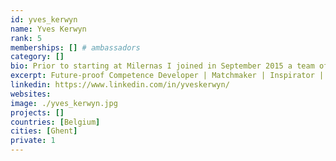 ```yaml
---
id: yves_kerwyn
name: Yves Kerwyn
rank: 5
memberships: [] # ambassadors
category: []
bio: Prior to starting at Milernas I joined in September 2015 a team of datacenter, storage, networking and hardware design experts to co-found Green IT Globe.Before that I spent 16 wonderful years at Microsoft. In my last role, partner sales executive, I managed the top Belgian partners for Microsoft’s Cloud Productivity business, leveraging my broad experience as a highly successful solution specialist for Office 365.As a solution specialist I accomplished (1x) +100% and (3x) +150% quota attainment, for which I was rewarded in 2012 with the Microsoft Circle of Excellence Top Attainment Platinum Award.Prior to the solution sales role I was for 5 years a product marketing manager for SharePoint and Office Professional Plus. Main achievement in this role is my leading contribution in developing the SharePoint ecosystem, particularly by devotedly representing Microsoft at virtually all public platforms where collaboration, enterprise content management and enterprise search were debated, directly and indirectly supporting the local SharePoint – and by consequence the Office – revenue growth acceleration. I started at Microsoft in January 1999 as a systems engineer and later developer evangelist, typically spending most of my time preparing and delivering TechNet & MSDN roadshows, covering a wide spectrum of products including Windows Server, SQL Server, Exchange Server, BizTalk Server and all Microsoft programming languages and development tools.In between I was for approximately 4 years a partner technology advisor, supporting the recruitment and development of Microsoft business partners, especially in new business opportunity domains. In this period I gradually converted from being rather technology-oriented to more business-focused, without losing my passion for technology. Before joining Microsoft I worked at Softamed, a computer telephony integration (CTI) start-up. In 1999 I co-founded Artilium, a mobile virtual network enabler (MVNE) spin-off. The internet should treated as a human right for all, and I love contributing to a goal that would make this possible. 
excerpt: Future-proof Competence Developer | Matchmaker | Inspirator | Passionate about People & Technology
linkedin: https://www.linkedin.com/in/yveskerwyn/
websites:
image: ./yves_kerwyn.jpg
projects: []
countries: [Belgium]
cities: [Ghent]
private: 1
---
```


